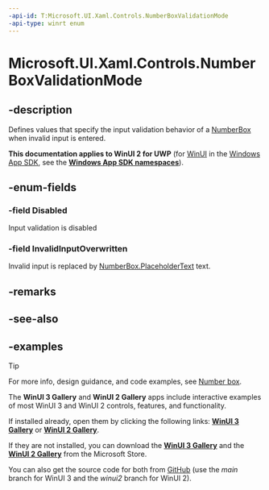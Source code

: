 ```yaml
---
-api-id: T:Microsoft.UI.Xaml.Controls.NumberBoxValidationMode
-api-type: winrt enum
---
```


# Microsoft.UI.Xaml.Controls.NumberBoxValidationMode

<!--
public enum NumberBoxValidationMode
-->

## -description

Defines values that specify the input validation behavior of a [NumberBox](numberbox.md) when invalid input is entered.

**This documentation applies to WinUI 2 for UWP** (for [WinUI](/windows/apps/winui/winui3/) in the [Windows App SDK](/windows/apps/windows-app-sdk/), see the **[Windows App SDK namespaces](/windows/windows-app-sdk/api/winrt/)**).

## -enum-fields

### -field Disabled

Input validation is disabled

### -field InvalidInputOverwritten

Invalid input is replaced by [NumberBox.PlaceholderText](numberbox_placeholdertext.md) text.

## -remarks

## -see-also

## -examples

> [!TIP]
> For more info, design guidance, and code examples, see [Number box](/windows/apps/design/controls/number-box).
>
> The **WinUI 3 Gallery** and **WinUI 2 Gallery** apps include interactive examples of most WinUI 3 and WinUI 2 controls, features, and functionality.
>
> If installed already, open them by clicking the following links: [**WinUI 3 Gallery**](winui3gallery:/item/NumberBox) or [**WinUI 2 Gallery**](winui2gallery:/item/NumberBox).
>
> If they are not installed, you can download the [**WinUI 3 Gallery**](https://www.microsoft.com/store/productId/9P3JFPWWDZRC) and the [**WinUI 2 Gallery**](https://www.microsoft.com/store/productId/9MSVH128X2ZT) from the Microsoft Store.
>
> You can also get the source code for both from [GitHub](https://github.com/Microsoft/WinUI-Gallery) (use the *main* branch for WinUI 3 and the *winui2* branch for WinUI 2).
